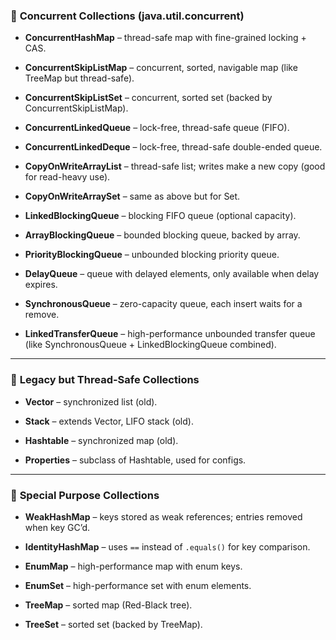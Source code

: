 ### 🔹 **Concurrent Collections (java.util.concurrent)**

- **ConcurrentHashMap** – thread-safe map with fine-grained locking + CAS.
    
- **ConcurrentSkipListMap** – concurrent, sorted, navigable map (like TreeMap but thread-safe).
    
- **ConcurrentSkipListSet** – concurrent, sorted set (backed by ConcurrentSkipListMap).
    
- **ConcurrentLinkedQueue** – lock-free, thread-safe queue (FIFO).
    
- **ConcurrentLinkedDeque** – lock-free, thread-safe double-ended queue.
    
- **CopyOnWriteArrayList** – thread-safe list; writes make a new copy (good for read-heavy use).
    
- **CopyOnWriteArraySet** – same as above but for Set.
    
- **LinkedBlockingQueue** – blocking FIFO queue (optional capacity).
    
- **ArrayBlockingQueue** – bounded blocking queue, backed by array.
    
- **PriorityBlockingQueue** – unbounded blocking priority queue.
    
- **DelayQueue** – queue with delayed elements, only available when delay expires.
    
- **SynchronousQueue** – zero-capacity queue, each insert waits for a remove.
    
- **LinkedTransferQueue** – high-performance unbounded transfer queue (like SynchronousQueue + LinkedBlockingQueue combined).
    

---

### 🔹 **Legacy but Thread-Safe Collections**

- **Vector** – synchronized list (old).
    
- **Stack** – extends Vector, LIFO stack (old).
    
- **Hashtable** – synchronized map (old).
    
- **Properties** – subclass of Hashtable, used for configs.
    

---

### 🔹 **Special Purpose Collections**

- **WeakHashMap** – keys stored as weak references; entries removed when key GC’d.
    
- **IdentityHashMap** – uses `==` instead of `.equals()` for key comparison.
    
- **EnumMap** – high-performance map with enum keys.
    
- **EnumSet** – high-performance set with enum elements.
    
- **TreeMap** – sorted map (Red-Black tree).
    
- **TreeSet** – sorted set (backed by TreeMap).
    